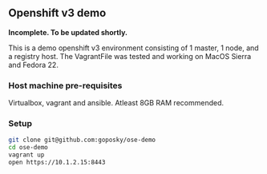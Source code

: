 ## Openshift v3 demo

**Incomplete. To be updated shortly.**

This is a demo openshift v3 environment consisting of 1 master, 1 node, and a registry host.
The VagrantFile was tested and working on MacOS Sierra and Fedora 22.

### Host machine pre-requisites
Virtualbox, vagrant and ansible.
Atleast 8GB RAM recommended.

### Setup
```bash
git clone git@github.com:goposky/ose-demo
cd ose-demo
vagrant up
open https://10.1.2.15:8443
```
